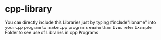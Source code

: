 # cpp-library
You can directly include this Libraries just by typing #include"libname" into your cpp program to make cpp programs easier than Ever.
refer Example Folder to see use of Libraries in cpp Programs
